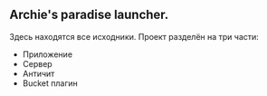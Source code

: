 ## Archie's paradise launcher.

Здесь находятся все исходники. 
Проект разделён на три части:
- Приложение
- Сервер
- Античит
- Bucket плагин
